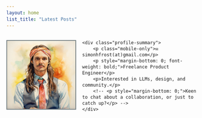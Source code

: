```yaml
---
layout: home
list_title: "Latest Posts"
---
```


<style>
.profile-container {
    display: flex;
    align-items: center;
    margin-bottom: 16px;
}

.profile-container img {
    border: 2px solid #778183;
    max-width: 100000px;
    margin-right: 16px;
}

.profile-summary > p:last-child {
    margin-bottom: 0px;
}

@media (max-width: 768px) {
    .profile-summary > p:last-child {
        margin-bottom: 16px;
    }

    .mobile-only {
        display: block;
    }

    .desktop-only {
        display: none;
    }

    .profile-container {
        margin-bottom: 0;
    }

    .profile-container img {
        margin: 0px;
        margin-bottom: 16px;
    }
}

.profile-container .profile-image {
    text-align: center;
}

.location-text {
  margin-bottom: 0;
}

.profile-details {
    margin-bottom: 16px;
}

@media (max-width: 768px) {
    .profile-container {
        flex-direction: column;
        align-items: center;
        text-align: center;
    }

    .profile-container div {
        margin-left: 0;
    }

    .profile-details {
        display: flex;
        flex-direction: column;
    }

    .fade-in {
      opacity: 0;
      transition: opacity 0.3s ease-out;
    }

    .fade-in.visible {
      opacity: 1;
    }

}
</style>

<script>
    document.addEventListener('DOMContentLoaded', () => {
    function fadeIn() {
      const image = document.getElementsByClassName('profile-image')[0];
      image.classList.add('visible');
    }

      fadeIn();
    });
</script>

<div class="profile-container">
    <div class="profile-image fade-in">
        <img height="180px" width="180px" src="/assets/profile-picture.jpg" alt="Profile Picture"/>
        <!-- <p class="location-text">Mexico City, Mexico</p> -->
    </div>

    <div class="profile-summary">
        <p class="mobile-only">✉️ simonhfrost(at)gmail.com</p>
        <p style="margin-bottom: 0; font-weight: bold;">Freelance Product Engineer</p>
        <p>Interested in LLMs, design, and community.</p>
        <!-- <p style="margin-bottom: 0;">Keen to chat about a collaboration, or just to catch up?</p> -->
    </div>

</div>
